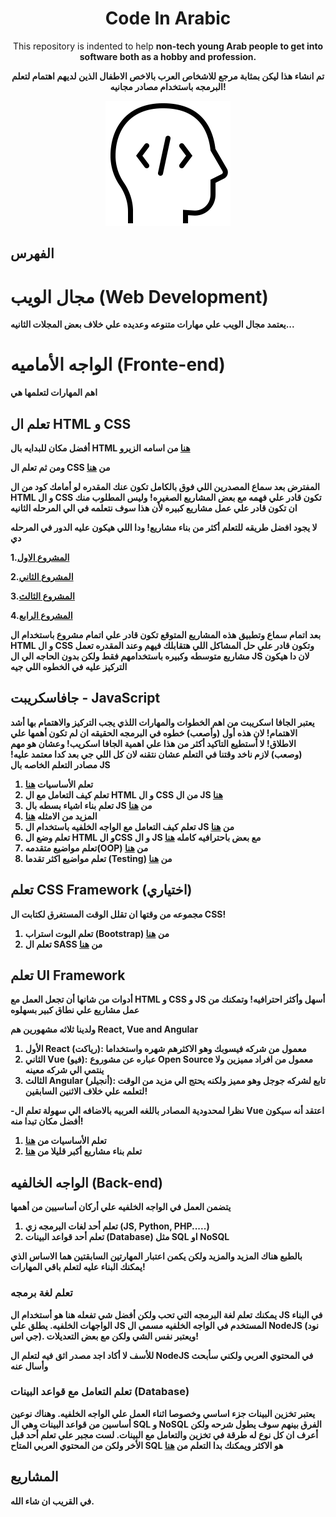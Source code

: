 <h1 align='center'>
Code In Arabic
</h1>

<p align='center'>
 This repository is indented to help <strong>non-tech young Arab<strong/> people to get into software both as a hobby and profession.
</p>
  
 
<p align='center'>
  تم انشاء هذا ليكن بمثابة مرجع للاشخاص العرب بالاخص الاطفال الذين لديهم اهتمام لتعلم البرمجه باستخدام مصادر مجانيه!
</p>

<p align="center">
 <img  src="./logo.gif" title="Code In Arabic" alt="Code In Arabic" />
</p>

## الفهرس

# مجال الويب (Web Development)

يعتمد مجال الويب علي مهارات متنوعه وعديده علي خلاف بعض المجلات الثانيه...

# الواجه الأماميه (Fronte-end)

اهم المهارات لتعلمها هي

## تعلم ال HTML و CSS

أفضل مكان للبدايه بال HTML [هنا](https://www.youtube.com/playlist?list=PLDoPjvoNmBAw_t_XWUFbBX-c9MafPk9ji) من اسامه الزيرو

ومن ثم تعلم ال CSS من [هنا](https://www.youtube.com/playlist?list=PLDoPjvoNmBAzjsz06gkzlSrlev53MGIKe)

المفترض بعد سماع المصدرين اللي فوق بالكامل تكون عنك المقدره لو أمامك كود من ال HTML و ال CSS تكون قادر علي فهمه مع بعض المشاريع الصغيره! وليس المطلوب منك ان تكون قادر علي عمل مشاريع كبيره لأن هذا سوف نتعلمه في الي المرحله الثانيه

لا يجود افضل طريقه للتعلم أكثر من بناء مشاريع! ودا اللي هيكون عليه الدور في المرحله دي

1.[المشروع الاول](https://www.youtube.com/watch?v=MBq8ZFEIIaQ&list=PLDoPjvoNmBAzHSjcR-HnW9tnxyuye8KbF)

2.[المشروع الثاني](https://www.youtube.com/watch?v=7_USXxmn7DM&list=PLDoPjvoNmBAy1l-2A21ng3gxEyocruT0t)

3.[المشروع الثالث](https://www.youtube.com/watch?v=lXVP3rDH9EU&list=PLDoPjvoNmBAxuCSp2_-9LurPqRVwketnc)

4.[المشروع الرابع](https://www.youtube.com/watch?v=4OGWPn-Q__I&list=PLDoPjvoNmBAyGaRGzPVZCkYx5L7Mo9Tbh)

بعد اتمام سماع وتطبيق هذه المشاريع المتوقع تكون قادر علي اتمام مشروع باستخدام ال HTML و ال CSS وتكون قادر علي حل المشاكل اللي هتقابلك فيهم وعند المقدره تعمل مشاريع متوسطه وكبيره باستخدامهم فقط ولكن بدون الحاجه الي ال JS لان دا هيكون التركيز عليه في الخطوه اللي جيه

## جافاسكريبت - JavaScript

يعتبر الجافا اسكريبت من اهم الخطوات والمهارات اللذي يجب التركيز والاهتمام بها أشد الاهتمام!
لان هذه أول (وأصعب) خطوه في البرمجه الحقيقه ان لم تكون أهمها علي الاطلاق!
لا أستطيع التاكيد أكثر من هذا علي اهمية الجافا اسكريب! وعشان هو مهم (وصعب) لازم ناخد وقتنا في التعلم عشان نتقنه لان كل اللي جي بعد كدا معتمد عليه!
**مصادر التعلم الخاصه بال JS**

1. تعلم الأساسيات [هنا](https://www.youtube.com/watch?v=GM6dQBmc-Xg&list=PLDoPjvoNmBAx3kiplQR_oeDqLDBUDYwVv)
2. تعلم كيف التعامل مع ال HTML و ال CSS من ال JS [هنا](https://www.youtube.com/watch?v=LlQC9sU0coM&list=PLDoPjvoNmBAxx97QDMOCpzxbu1ZHJ4i7i)
3. تعلم بناء اشياء بسطه بال JS من [هنا](https://www.youtube.com/watch?v=AeXkyj4mXms&list=PLDoPjvoNmBAz7_BgzvNcOaE-m_SnE4jiT)
4. المزيد من الامثله [هنا](https://www.youtube.com/watch?v=Auo9jbFJf74&list=PLDoPjvoNmBAxhsMvDrXldKClH7FdE8WSf)
5. تعلم كيف التعامل مع الواجه الخلفيه باستخدام ال JS من [هنا](https://www.youtube.com/watch?v=CLpmD7hxiBs&list=PLDoPjvoNmBAwH_PyuEFjk3OvXflJJrDRQ)
6. تعلم وضع ال HTML و الCSS و ال JS مع بعض باحترافيه كامله [هنا](https://www.youtube.com/watch?v=vedT2jk3hi4&list=PLDoPjvoNmBAzvmpzF-6l3tAviiCPbwkB8)
7. تعلم مواضيع متقدمه(OOP) من [هنا](https://www.youtube.com/watch?v=6ivFyw0gs8o&list=PLDoPjvoNmBAzLyvrWPwMw6bbBlTwPxgLF)
8. تعلم مواضيع اكثر تقدما (Testing) من [هنا](https://www.youtube.com/watch?v=I5ba6jpRNh8&list=PLDoPjvoNmBAwSrfBPERTnCmWAbcMAwG9O)

## تعلم CSS Framework (اختياري)

مجموعه من وقتها ان تقلل الوقت المستغرق لكتابت ال CSS!

1.  تعلم البوت استراب (Bootstrap) من [هنا](https://www.youtube.com/watch?v=9mdGUKFu5OQ&list=PLDoPjvoNmBAyvm7f--dc6XqkpfDcen_vQ)
2.  تعلم ال SASS من [هنا](https://www.youtube.com/playlist?list=PLDoPjvoNmBAzlpyFHOaB3b-eubmF0TAV2)

## تعلم UI Framework

أدوات من شانها أن تجعل العمل مع HTML و CSS و JS أسهل وأكثر احترافيه!
وتمكنك من عمل مشاريع علي نطاق كبير بسهلوه

ولدينا ثلاثه مشهورين هم **React, Vue and Angular**

1.  الأول React (رياكت): معمول من شركه فيسوبك وهو الاكثرهم شهره واستخداما
2.  الثاني Vue (فيو): عباره عن مشوروع Open Source معمول من افراد مميزين ولا ينتمي الي شركه معينه
3.  الثالث Angular (أنجيلر): تابع لشركه جوجل وهو مميز ولكنه يحتج الي مزيد من الوقت لتعلمه علي خلاف الاثنين السابقين!

-نظرا لمحدودية المصادر باللغه العربيه بالاضافه الي سهولة تعلم ال Vue اعتقد أنه سيكون أفضل مكان تبدا منه!

1. تعلم الأساسيات من [هنا](https://www.youtube.com/playlist?list=PLDoPjvoNmBAxr5AqK3Yz4DWYKVSmIFziw)
2. تعلم بناء مشاريع أكبر قليلا من [هنا](https://www.youtube.com/playlist?list=PLDoPjvoNmBAzDuaT7kEURZQbw9dQHepK9)

## الواجه الخالفيه (Back-end)

يتضمن العمل في الواجه الخلفيه علي أركان أساسيين من أهمها

1. تعلم أحد لغات البرمجه زي (JS, Python, PHP.....)
2. تعلم أحد قواعد البينات (Database) مثل SQL او NoSQL

بالطبع هناك المزيد والمزيد ولكن يكمن اعتبار المهارتين السابقتين هما الاساس الذي يمكنك البناء عليه لتعلم باقي المهارات!

### تعلم لغة برمجه

يمكنك تعلم لغة البرمجه التي تحب ولكن أفضل شي تفعله هنا هو أستخدام ال JS في البناء الواجهات الخلفيه. يطلق علي JS المستخدم في الواجه الخلفيه مسمي ال NodeJS (نود جي اس). ويعتبر نفس الشي ولكن مع بعض التعديلات!

للأسف لا أكاد اجد مصدر اثق فيه لتعلم ال NodeJS في المحتوي العربي ولكني سأبحث وأسال عنه

### تعلم التعامل مع قواعد البينات (Database)

يعتبر تخزين البينات جزء اساسي وخصوصا اثناء العمل علي الواجه الخلفيه. وهناك نوعين أساسين من قواعد البينات وهي ال SQL و NoSQL
الفرق بينهم سوف يطول شرحه ولكن أعرف ان كل نوع له طرقة في تخزين والتعامل مع البينات.
لست مجبر علي تعلم أحد قبل الأخر ولكن من المحتوي العربي المتاح SQL هو الاكثر ويمكنك بدا التعلم من [هنا](https://www.youtube.com/watch?v=DftlOK7fCtc&list=PLDoPjvoNmBAz6DT8SzQ1CODJTH-NIA7R9)

## المشاريع

في القريب ان شاء الله.
